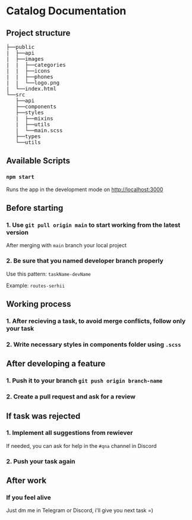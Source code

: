 # Catalog Documentation



## Project structure
<pre>
├──public
|  ├──api
|  ├──images
|  |  ├──categories
|  |  ├──icons
|  |  ├──phones
|  |  └──logo.png
|  └──index.html
└──src
   ├──api
   ├──components
   ├──styles
   |  ├──mixins
   |  ├──utils
   |  └──main.scss
   ├──types
   └──utils
</pre>

## Available Scripts

### `npm start`

Runs the app in the development mode on [http://localhost:3000](http://localhost:3000)

## Before starting

### 1. Use `git pull origin main` to start working from the latest version

After merging with `main` branch your local project 

### 2. Be sure that you named developer branch properly 

Use this pattern: `taskName-devName`

Example: `routes-serhii`

## Working process

### 1. After recieving a task, to avoid merge conflicts, follow only your task
### 2. Write necessary styles in components folder using `.scss`

## After developing a feature 

### 1. Push it to your branch `git push origin branch-name`
### 2. Create a pull request and ask for a review

## If task was rejected 

### 1. Implement all suggestions from rewiever
If needed, you can ask for help in the `#qna` channel in Discord 
### 2. Push your task again

## After work 

### If you feel alive
Just dm me in Telegram or Discord, i'll give you next task =)
